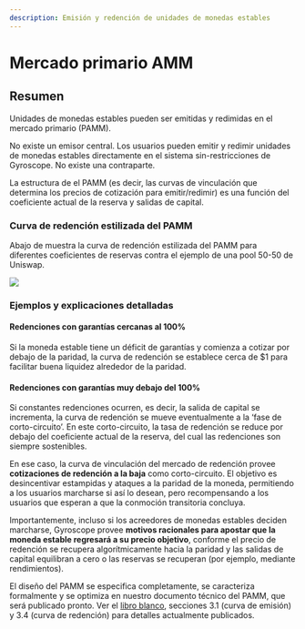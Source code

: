 ```yaml
---
description: Emisión y redención de unidades de monedas estables
---
```


# Mercado primario AMM

## Resumen

Unidades de monedas estables pueden ser emitidas y redimidas en el mercado primario (PAMM).

No existe un emisor central. Los usuarios pueden emitir y redimir unidades de monedas estables directamente en el sistema sin-restricciones de Gyroscope. No existe una contraparte.

La estructura de el PAMM (es decir, las curvas de vinculación que determina los precios de cotización para emitir/redimir) es una función del coeficiente actual de la reserva y salidas de capital.

### Curva de redención estilizada del PAMM

Abajo de muestra la curva de redención estilizada del PAMM para diferentes coeficientes de reservas contra el ejemplo de una pool 50-50 de Uniswap.

![](https://2063019688-files.gitbook.io/\~/files/v0/b/gitbook-x-prod.appspot.com/o/spaces%2F-MU527HCtxlYaQoNazhF%2Fuploads%2FeofiR01M1UQCNq6GEThy%2FGraph%207%20v2.png?alt=media\&token=bb3ca2ec-1639-4e9b-9d96-992581368072)

### Ejemplos y explicaciones detalladas

#### Redenciones con garantías cercanas al 100%

Si la moneda estable tiene un déficit de garantías y comienza a cotizar por debajo de la paridad, la curva de redención se establece cerca de $1 para facilitar buena liquidez alrededor de la paridad.

#### Redenciones con garantías muy debajo del 100%

Si constantes redenciones ocurren, es decir, la salida de capital se incrementa, la curva de redención se mueve eventualmente a la ‘fase de corto-circuito’. En este corto-circuito, la tasa de redención se reduce por debajo del coeficiente actual de la reserva, del cual las redenciones son siempre sostenibles.

En ese caso, la curva de vinculación del mercado de redención provee **cotizaciones de redención a la baja** como corto-circuito. El objetivo es desincentivar estampidas y ataques a la paridad de la moneda, permitiendo a los usuarios marcharse si así lo desean, pero recompensando a los usuarios que esperan a que la conmoción transitoria concluya.

Importantemente, incluso si los acreedores de monedas estables deciden marcharse, Gyroscope provee **motivos racionales para apostar que la moneda estable regresará a su precio objetivo**, conforme el precio de redención se recupera algorítmicamente hacia la paridad y las salidas de capital equilibran a cero o las reservas se recuperan (por ejemplo, mediante rendimientos).

El diseño del PAMM se especifica completamente, se caracteriza formalmente y se optimiza en nuestro documento técnico del PAMM, que será publicado pronto. Ver el [libro blanco](https://gyro.finance/pdfs/Gyroscope\_Lite\_Paper.pdf), secciones 3.1 (curva de emisión) y 3.4 (curva de redención) para detalles actualmente publicados.
